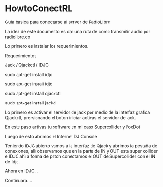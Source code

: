# HowtoConectRL
Guía basica para conectarse al  server de RadioLibre


La idea de este documento es dar una  ruta de como transmitir audio por radiolibre.co

Lo primero es instalar los requerimientos.

Requerimientos 

Jack / Qjackctl / IDJC

sudo apt-get install idjc

sudo apt-get install idjc 

sudo apt-get install qjackctl 

sudo apt-get install jackd 

Lo primero es activar el servidor  de jack por medio de la interfaz grafica Qjackctl,  prersionando el boton iniciar activas el servidor de jack.

En este paso activas tu software en mi caso Supercollider y FoxDot 

Luego de esto abrimos el Internet DJ Console 

Teniendo IDJC abierto vamos a la interfaz de Qjack y abrimos la pestaña de conexiones, allí observamos que en la parte de IN y OUT 
esta super collider e IDJC ahì a forma de patch conectamos el OUT de Supercollider con el IN de Idjc.

Ahora en IDJC...

Continuara....

